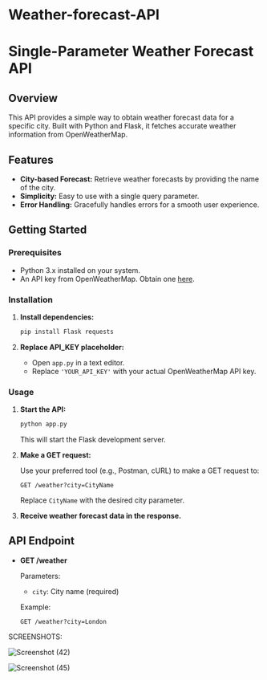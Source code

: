 # Weather-forecast-API
# Single-Parameter Weather Forecast API

## Overview

This API provides a simple way to obtain weather forecast data for a specific city. Built with Python and Flask, it fetches accurate weather information from OpenWeatherMap.

## Features

- **City-based Forecast:** Retrieve weather forecasts by providing the name of the city.
- **Simplicity:** Easy to use with a single query parameter.
- **Error Handling:** Gracefully handles errors for a smooth user experience.

## Getting Started

### Prerequisites

- Python 3.x installed on your system.
- An API key from OpenWeatherMap. Obtain one [here](https://openweathermap.org/api).

### Installation

1. **Install dependencies:**

    ```bash
    pip install Flask requests
    ```

2. **Replace API_KEY placeholder:**

    - Open `app.py` in a text editor.
    - Replace `'YOUR_API_KEY'` with your actual OpenWeatherMap API key.

### Usage

1. **Start the API:**

    ```bash
    python app.py
    ```

   This will start the Flask development server.

2. **Make a GET request:**

    Use your preferred tool (e.g., Postman, cURL) to make a GET request to:

    ```http
    GET /weather?city=CityName
    ```

    Replace `CityName` with the desired city parameter.

3. **Receive weather forecast data in the response.**

## API Endpoint

- **GET /weather**

   Parameters:
   - `city`: City name (required)

   Example:
   ```http
   GET /weather?city=London
SCREENSHOTS:

![Screenshot (42)](https://github.com/Saksh2575/Weather-forecast-API/assets/137802909/80649103-1f29-4b3e-b1d0-c6889ac79510)

![Screenshot (45)](https://github.com/Saksh2575/Weather-forecast-API/assets/137802909/41d9435e-d270-4787-9983-d7b8edda1ee6)



   

